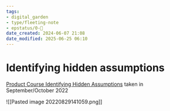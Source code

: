 ```yaml
---
tags: 
- digital_garden
- type/fleeting-note
- epstatus/0-🌰
date_created: 2024-06-07 21:08
date_modified: 2025-06-25 06:10
---
```

# Identifying hidden assumptions

[Product Course Identifying Hidden Assumptions](https://www.producttalk.org/programs/identifying-hidden-assumptions?utm_source=Product+Talk+Newsletter+August+28%2C+2022&utm_medium=email&utm_campaign=Promotion) taken in September/October 2022

![[Pasted image 20220829141059.png]]